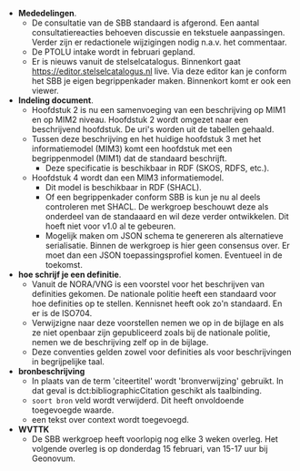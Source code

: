 * **Mededelingen**.
  * De consultatie van de SBB standaard is afgerond. Een aantal consultatiereacties behoeven discussie en tekstuele aanpassingen. Verder zijn er redactionele wijzigingen nodig n.a.v. het commentaar. 
  * De PTOLU intake wordt in februari gepland. 
  * Er is nieuws vanuit de stelselcatalogus. Binnenkort gaat https://editor.stelselcatalogus.nl live. Via deze editor kan je conform het SBB je eigen begrippenkader maken. Binnenkort komt er ook een viewer.
* **Indeling document**.
  * Hoofdstuk 2 is nu een samenvoeging van een beschrijving op MIM1 en op MIM2 niveau. Hoofdstuk 2 wordt omgezet naar een beschrijvend hoofdstuk. De uri's worden uit de tabellen gehaald.
  * Tussen deze beschrijving en het huidige hoofdstuk 3 met het informatiemodel (MIM3) komt een hoofdstuk met een begrippenmodel (MIM1) dat de standaard beschrijft.
    * Deze specificatie is beschikbaar in RDF (SKOS, RDFS, etc.).
  * Hoofdstuk 4 wordt dan een MIM3 informatiemodel.
    * Dit model is beschikbaar in RDF (SHACL).
    * Of een begrippenkader conform SBB is kun je nu al deels controleren met SHACL. De werkgroep beschouwt deze als onderdeel van de standaaard en wil deze verder ontwikkelen. Dit hoeft niet voor v1.0 al te gebeuren.
    * Mogelijk maken om JSON schema te genereren als alternatieve serialisatie. Binnen de werkgroep is hier geen consensus over. Er moet dan een JSON toepassingsprofiel komen. Eventueel in de toekomst.
* **hoe schrijf je een definitie**.
  * Vanuit de NORA/VNG is een voorstel voor het beschrijven van definities gekomen. De nationale politie heeft een standaard voor hoe definities op te stellen. Kennisnet heeft ook zo'n standaard. En er is de ISO704.
  * Verwijzigne naar deze voorstellen nemen we op in de bijlage en als ze niet openbaar zijn gepubliceerd zoals bij de nationale politie, nemen we de beschrijving zelf op in de bijlage.
  * Deze conventies gelden zowel voor definities als voor beschrijvingen in begrijpelijke taal.
* **bronbeschrijving**
  * In plaats van de term 'citeertitel' wordt 'bronverwijzing' gebruikt. In dat geval is dct:bibliographicCitation geschikt als taalbinding.
  * `soort bron` veld wordt verwijderd. Dit heeft onvoldoende toegevoegde waarde.
  * een tekst over context wordt toegevoegd.
* **WVTTK**
  * De SBB werkgroep heeft voorlopig nog elke 3 weken overleg. Het volgende overleg is op donderdag 15 februari, van 15-17 uur bij Geonovum.
